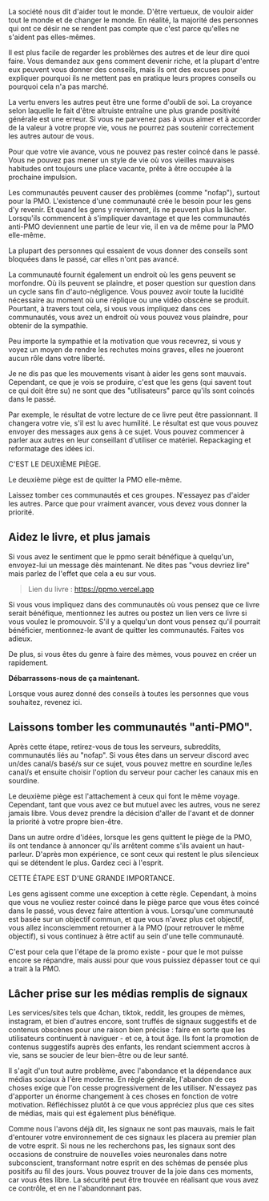 La société nous dit d'aider tout le monde. D'être vertueux, de vouloir aider tout le monde et de changer le monde. En réalité, la majorité des personnes qui ont ce désir ne se rendent pas compte que c'est parce qu'elles ne s'aident pas elles-mêmes.

Il est plus facile de regarder les problèmes des autres et de leur dire quoi faire. Vous demandez aux gens comment devenir riche, et la plupart d'entre eux peuvent vous donner des conseils, mais ils ont des excuses pour expliquer pourquoi ils ne mettent pas en pratique leurs propres conseils ou pourquoi cela n'a pas marché.

La vertu envers les autres peut être une forme d'oubli de soi. La croyance selon laquelle le fait d'être altruiste entraîne une plus grande positivité générale est une erreur. Si vous ne parvenez pas à vous aimer et à accorder de la valeur à votre propre vie, vous ne pourrez pas soutenir correctement les autres autour de vous.

Pour que votre vie avance, vous ne pouvez pas rester coincé dans le passé. Vous ne pouvez pas mener un style de vie où vos vieilles mauvaises habitudes ont toujours une place vacante, prête à être occupée à la prochaine impulsion.

Les communautés peuvent causer des problèmes (comme "nofap"), surtout pour la PMO. L'existence d'une communauté crée le besoin pour les gens d'y revenir. Et quand les gens y reviennent, ils ne peuvent plus la lâcher. Lorsqu'ils commencent à s'impliquer davantage et que les communautés anti-PMO deviennent une partie de leur vie, il en va de même pour la PMO elle-même.

La plupart des personnes qui essaient de vous donner des conseils sont bloquées dans le passé, car elles n'ont pas avancé.

La communauté fournit également un endroit où les gens peuvent se morfondre. Où ils peuvent se plaindre, et poser question sur question dans un cycle sans fin d'auto-négligence. Vous pouvez avoir toute la lucidité nécessaire au moment où une réplique ou une vidéo obscène se produit. Pourtant, à travers tout cela, si vous vous impliquez dans ces communautés, vous avez un endroit où vous pouvez vous plaindre, pour obtenir de la sympathie.

Peu importe la sympathie et la motivation que vous recevrez, si vous y voyez un moyen de rendre les rechutes moins graves, elles ne joueront aucun rôle dans votre liberté.

Je ne dis pas que les mouvements visant à aider les gens sont mauvais. Cependant, ce que je vois se produire, c'est que les gens (qui savent tout ce qui doit être su) ne sont que des "utilisateurs" parce qu'ils sont coincés dans le passé.

Par exemple, le résultat de votre lecture de ce livre peut être passionnant. Il changera votre vie, s'il est lu avec humilité. Le résultat est que vous pouvez envoyer des messages aux gens à ce sujet. Vous pouvez commencer à parler aux autres en leur conseillant d'utiliser ce matériel. Repackaging et reformatage des idées ici.

C'EST LE DEUXIÈME PIÈGE.

Le deuxième piège est de quitter la PMO elle-même.

Laissez tomber ces communautés et ces groupes. N'essayez pas d'aider les autres. Parce que pour vraiment avancer, vous devez vous donner la priorité.

## Aidez le livre, et plus jamais
Si vous avez le sentiment que le ppmo serait bénéfique à quelqu'un, envoyez-lui un message dès maintenant. Ne dites pas "vous devriez lire" mais parlez de l'effet que cela a eu sur vous.

> Lien du livre : https://ppmo.vercel.app

Si vous vous impliquez dans des communautés où vous pensez que ce livre serait bénéfique, mentionnez les autres ou postez un lien vers ce livre si vous voulez le promouvoir. S'il y a quelqu'un dont vous pensez qu'il pourrait bénéficier, mentionnez-le avant de quitter les communautés. Faites vos adieux.

De plus, si vous êtes du genre à faire des mèmes, vous pouvez en créer un rapidement.

**Débarrassons-nous de ça maintenant.**

Lorsque vous aurez donné des conseils à toutes les personnes que vous souhaitez, revenez ici.

## Laissons tomber les communautés "anti-PMO".
Après cette étape, retirez-vous de tous les serveurs, subreddits, communautés liés au "nofap". Si vous êtes dans un serveur discord avec un/des canal/s basé/s sur ce sujet, vous pouvez mettre en sourdine le/les canal/s et ensuite choisir l'option du serveur pour cacher les canaux mis en sourdine.

Le deuxième piège est l'attachement à ceux qui font le même voyage. Cependant, tant que vous avez ce but mutuel avec les autres, vous ne serez jamais libre. Vous devez prendre la décision d'aller de l'avant et de donner la priorité à votre propre bien-être.

Dans un autre ordre d'idées, lorsque les gens quittent le piège de la PMO, ils ont tendance à annoncer qu'ils arrêtent comme s'ils avaient un haut-parleur. D'après mon expérience, ce sont ceux qui restent le plus silencieux qui se détendent le plus. Gardez ceci à l'esprit.

CETTE ÉTAPE EST D'UNE GRANDE IMPORTANCE.

Les gens agissent comme une exception à cette règle. Cependant, à moins que vous ne vouliez rester coincé dans le piège parce que vous êtes coincé dans le passé, vous devez faire attention à vous. Lorsqu'une communauté est basée sur un objectif commun, et que vous n'avez plus cet objectif, vous allez inconsciemment retourner à la PMO (pour retrouver le même objectif), si vous continuez à être actif au sein d'une telle communauté.

C'est pour cela que l'étape de la promo existe - pour que le mot puisse encore se répandre, mais aussi pour que vous puissiez dépasser tout ce qui a trait à la PMO.

## Lâcher prise sur les médias remplis de signaux
Les services/sites tels que 4chan, tiktok, reddit, les groupes de mèmes, instagram, et bien d'autres encore, sont truffés de signaux suggestifs et de contenus obscènes pour une raison bien précise : faire en sorte que les utilisateurs continuent à naviguer - et ce, à tout âge. Ils font la promotion de contenus suggestifs auprès des enfants, les rendant sciemment accros à vie, sans se soucier de leur bien-être ou de leur santé.

Il s'agit d'un tout autre problème, avec l'abondance et la dépendance aux médias sociaux à l'ère moderne. En règle générale, l'abandon de ces choses exige que l'on cesse progressivement de les utiliser. N'essayez pas d'apporter un énorme changement à ces choses en fonction de votre motivation. Réfléchissez plutôt à ce que vous appréciez plus que ces sites de médias, mais qui est également plus bénéfique.

Comme nous l'avons déjà dit, les signaux ne sont pas mauvais, mais le fait d'entourer votre environnement de ces signaux les placera au premier plan de votre esprit. Si nous ne les recherchons pas, les signaux sont des occasions de construire de nouvelles voies neuronales dans notre subconscient, transformant notre esprit en des schémas de pensée plus positifs au fil des jours. Vous pouvez trouver de la joie dans ces moments, car vous êtes libre. La sécurité peut être trouvée en réalisant que vous avez ce contrôle, et en ne l'abandonnant pas.
